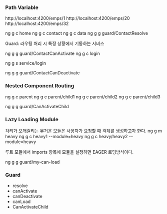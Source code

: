 ### Path Variable

http://localhost:4200/emps/1
http://localhost:4200/emps/20
http://localhost:4200/emps/32

ng g c home
ng g c contact
ng g c data
ng g g guard/ContactResolve

Guard: 라우팅 처리 시 특정 상황에서 기동하는 서비스

ng g g guard/ContactCanActivate
ng g c login

ng g s service/login

ng g g guard/ContactCanDeactivate

### Nested Component Routing

ng g c parent
ng g c parent/child1
ng g c parent/child2
ng g c parent/child3

ng g g guard/CanActivateChild

### Lazy Loading Module

처리가 오래걸리는 무거운 모듈은 사용자가 요청할 때 객체를 생성하고자 한다.
ng g m heavy
ng g c heavy1 --module=heavy
ng g c heavy/heavy2 --module=heavy

루트 모듈에서 imports 항목에 모듈을 설정하면 EAGER 로딩방식이다.

ng g g guard/my-can-load

### Guard
* resolve
* canActivate
* canDeactivate
* canLoad
* CanActivateChild
